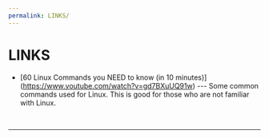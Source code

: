 ```yaml
---
permalink: LINKS/
---
```


# LINKS

* [60 Linux Commands you NEED to know (in 10 minutes)] (https://www.youtube.com/watch?v=gd7BXuUQ91w) ---
Some common commands used for Linux.
This is good for those who are not familiar with Linux.
<br>
<hr>

